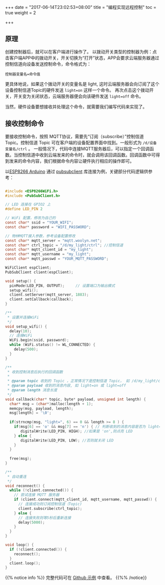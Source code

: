 +++
date = "2017-06-14T23:02:53+08:00"
title = "编程实现远程控制"
toc = true
weight = 2

+++

## 原理

创建控制器后，就可以在客户端进行操作了。
以拨动开关类型的控制器为例：点击客户端APP中的拨动开关，开关切换为“打开”状态，APP会要求云端服务器通过控制信道向设备发送控制命令，命令格式为：
 
    控制器变量名=命令值
    
更具体地说，如果这个拨动开关的变量名是 light, 这时云端服务器会向订阅了这个设备控制信道Topic的硬件发送 `light=on` 这样一个命令。
再次点击这个拨动开关，开关变为关闭状态，云端服务器便会向该硬件发送 `light=off` 命令。

当然，硬件设备要想接收并处理这个命令，就需要我们编写代码来实现了。

## 接收控制命令

要接收控制命令，按照 MQTT协议，需要先“订阅（subscribe）”控制信道 Topic。控制信道 Topic 可在客户端的设备配置界面中找到。一般形式为 `/d/设备变量名/ctrl` 。
一般情况下，代码中连接MQTT服务器后，可以指定一个回调函数。当控制信道中收到云端发来的命令时，就会调用该回调函数。回调函数中可得到发来的命令内容，我们根据命令内容让硬件执行相应的操作即可。

以[ESP8266 Arduino](https://github.com/esp8266/Arduino) 通过 [pubsubclient](https://github.com/knolleary/pubsubclient) 库连接为例，关键部分代码逻辑供参考：

```c

#include <ESP8266WiFi.h>
#include <PubSubClient.h>

// LED 连接在 GPIO2 上
#define LED_PIN 2

// WiFi 配置，修改为自己的
const char* ssid = "YOUR_WIFI";
const char* password = "WIFI_PASSWORD";

// 物林MQTT接入参数，参考设备配置修改
const char* mqtt_server = "mqtt.woolyn.net";
const char* ctrl_topic = "/d/my_light/ctrl"; //控制信道
const char* mqtt_client_id = "my_light";
const char* mqtt_username = "my_light";
const char* mqtt_passwd = "YOUR_MQTT_PASSWORD";

WiFiClient espClient;
PubSubClient client(espClient);

void setup() {
  pinMode(LED_PIN, OUTPUT);     // 设置端口为输出模式
  setup_wifi();
  client.setServer(mqtt_server, 1883);
  client.setCallback(callback);
}

/**
 * 设置并连接WiFi
 */
void setup_wifi() {
  delay(10);
  // 连接WiFi
  WiFi.begin(ssid, password);
  while (WiFi.status() != WL_CONNECTED) {
    delay(500);
  }
}

/** 
 * 收到控制消息后执行的回调函数
 * 
 * @param topic 收到的 Topic ，正常情况下是控制信道 Topic， 如 /d/my_light/ctrl
 * @param payload 收到的消息内容, 如 light=on 或 light=off
 * @param length 消息长度
 */
void callback(char* topic, byte* payload, unsigned int length) {
  char* msg = (char*)malloc(length + 1);
  memcpy(msg, payload, length);
  msg[length] = '\0';
  
  if(strncmp(msg, "light=", 6) == 0 && length >= 8 ) {
    if(msg[6] == 'o' && msg[7] == 'n') { // 判断收到的消息内容是否为 light=on
       digitalWrite(LED_PIN, HIGH); //如果是 'on',则点亮 LED
    } else {
       digitalWrite(LED_PIN, LOW); //否则就关闭 LED
    }
  }
  
  free(msg);
}

/**
 * 自动重连
 */
void reconnect() {
  while (!client.connected()) {
    // 尝试连接 MQTT 服务器
    if (client.connect(mqtt_client_id, mqtt_username, mqtt_passwd)) {
      // 连接成功则订阅控制信道（Topic)
      client.subscribe(ctrl_topic);
    } else {
      // 连接失败则等5秒后重新连接
      delay(5000);
    }
  }
}

void loop() {
  if (!client.connected()) {
    reconnect();
  }
  client.loop();
}
```


{{% notice info %}}
完整代码可在 [Github 示例](https://github.com/woolyn/examples/tree/master/my_light) 中查看。
{{%% /notice}}
